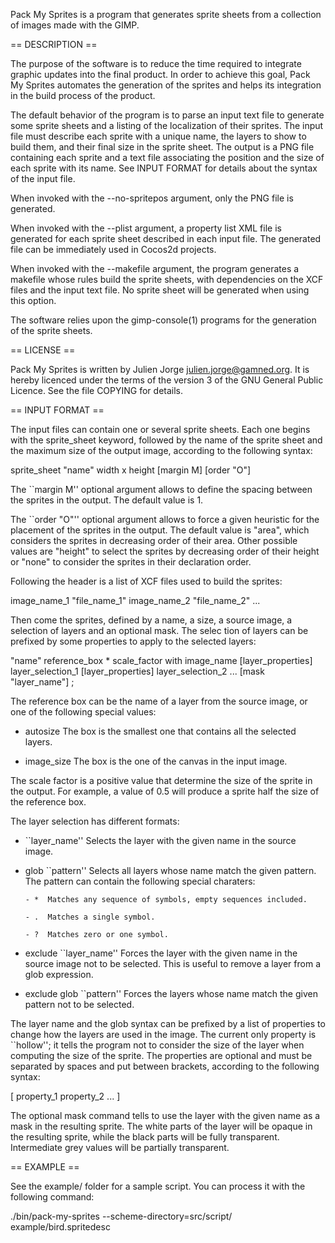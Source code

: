 Pack My Sprites is a program that generates sprite sheets from a
collection of images made with the GIMP.

== DESCRIPTION ==

The purpose of the software is to reduce the time required to
integrate graphic updates into the final product. In order to achieve
this goal, Pack My Sprites automates the generation of the sprites and
helps its integration in the build process of the product.

The default behavior of the program is to parse an input text file to
generate some sprite sheets and a listing of the localization of their
sprites. The input file must describe each sprite with a unique name,
the layers to show to build them, and their final size in the sprite
sheet. The output is a PNG file containing each sprite and a text file
associating the position and the size of each sprite with its
name. See INPUT FORMAT for details about the syntax of the input file.

When invoked with the --no-spritepos argument, only the PNG file is
generated.

When invoked with the --plist argument, a property list XML file is
generated for each sprite sheet described in each input file. The
generated file can be immediately used in Cocos2d projects.

When invoked with the --makefile argument, the program generates a
makefile whose rules build the sprite sheets, with dependencies on the
XCF files and the input text file. No sprite sheet will be generated
when using this option.

The software relies upon the gimp-console(1) programs for the
generation of the sprite sheets.

== LICENSE ==

Pack My Sprites is written by Julien Jorge <julien.jorge@gamned.org>.
It is hereby licenced under the terms of the version 3 of the GNU
General Public Licence. See the file COPYING for details.

== INPUT FORMAT ==

The input files can contain one or several sprite sheets. Each one
begins with the sprite_sheet keyword, followed by the name of the
sprite sheet and the maximum size of the output image, according to
the following syntax:

  sprite_sheet "name" width x height [margin M] [order "O"]

The ``margin M'' optional argument allows to define the spacing
between the sprites in the output. The default value is 1.

The ``order "O"'' optional argument allows to force a given heuristic
for the placement of the sprites in the output. The default value is
"area", which considers the sprites in decreasing order of their
area. Other possible values are "height" to select the sprites by
decreasing order of their height or "none" to consider the sprites in
their declaration order.

Following the header is a list of XCF files used to build the sprites:

  image_name_1 "file_name_1"
  image_name_2 "file_name_2"
  ...

Then come the sprites, defined by a name, a size, a source image, a
selection of layers and an optional mask. The selec tion of layers can
be prefixed by some properties to apply to the selected layers:

  "name" reference_box * scale_factor with image_name
    [layer_properties] layer_selection_1
    [layer_properties] layer_selection_2
    ...
    [mask "layer_name"]
    ;

The reference box can be the name of a layer from the source image, or
one of the following special values:

  - autosize
      The box is the smallest one that contains all the selected layers.

  - image_size
      The box is the one of the canvas in the input image.

The scale factor is a positive value that determine the size of the
sprite in the output. For example, a value of 0.5 will produce a
sprite half the size of the reference box.

The layer selection has different formats:

  - ``layer_name''
      Selects the layer with the given name in the source image.

  - glob ``pattern''
      Selects all layers whose name match the given pattern. The
      pattern can contain the following special charaters:

        - *  Matches any sequence of symbols, empty sequences included.

        - .  Matches a single symbol.

        - ?  Matches zero or one symbol.

  - exclude ``layer_name''
      Forces the layer with the given name in the source image not to
      be selected. This is useful to remove a layer from a glob
      expression.

  - exclude glob ``pattern''
      Forces the layers whose name match the given pattern not to be
      selected.

The layer name and the glob syntax can be prefixed by a list of
properties to change how the layers are used in the image. The current
only property is ``hollow''; it tells the program not to consider the
size of the layer when computing the size of the sprite. The
properties are optional and must be separated by spaces and put
between brackets, according to the following syntax:

  [ property_1 property_2 ... ]

The optional mask command tells to use the layer with the given name
as a mask in the resulting sprite. The white parts of the layer will
be opaque in the resulting sprite, while the black parts will be fully
transparent. Intermediate grey values will be partially transparent.

== EXAMPLE ==

See the example/ folder for a sample script. You can process it with
the following command:

  ./bin/pack-my-sprites --scheme-directory=src/script/ example/bird.spritedesc
